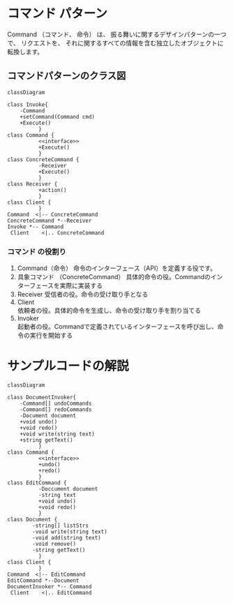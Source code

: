 # コマンド パターン
Command （コマンド、 命令） は、 振る舞いに関するデザインパターンの一つで、 リクエストを、 それに関するすべての情報を含む独立したオブジェクトに転換します。

## コマンドパターンのクラス図
```mermaid
classDiagram

class Invoke{
    -Command
    +setCommand(Command cmd)
    +Execute()
          }
class Command {
          <<interface>>
          +Execute()
          }
class ConcreteCommand {
          -Receiver
          +Execute()
          }
class Receiver {
          +action()
          }
class Client {
          }          
Command  <|-- ConcreteCommand
ConcreteCommand *--Receiver
Invoke *-- Command
 Client    <|.. ConcreteCommand
```
### コマンド の役割り
1. Command（命令） 
命令のインターフェース（API）を定義する役です。
1. 具象コマンド （ConcreteCommand）
具体的命令の役。Commandのインターフェースを実際に実装する
1. Receiver	
受信者の役。命令の受け取り手となる
1. Client	
依頼者の役。具体的命令を生成し、命令の受け取り手を割り当てる
1. Invoker	
起動者の役。Commandで定義されているインターフェースを呼び出し、命令の実行を開始する

# サンプルコードの解説
```mermaid
classDiagram

class DocumentInvoker{
    -Command[] undoCommands
    -Command[] redoCommands
    -Document document
    +void undo()
    +void redo()
    +void write(string text)
    +string getText()
          }
class Command {
          <<interface>>
          +undo()
          +redo()        
          }
class EditCommand {
          -Doccument document
          -string text
          +void undo()
          +void redo()
          }
class Document {
        -string[] listStrs
        -void write(string text)
        -void add(string text)
        -void remove()
        -string getText()
          }
class Client {
          }          
Command  <|-- EditCommand
EditCommand *--Document
DocumentInvoker *-- Command
 Client    <|.. EditCommand
```

